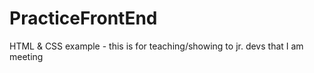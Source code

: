 # PracticeFrontEnd

HTML & CSS example - this is for teaching/showing to jr. devs that I am meeting
